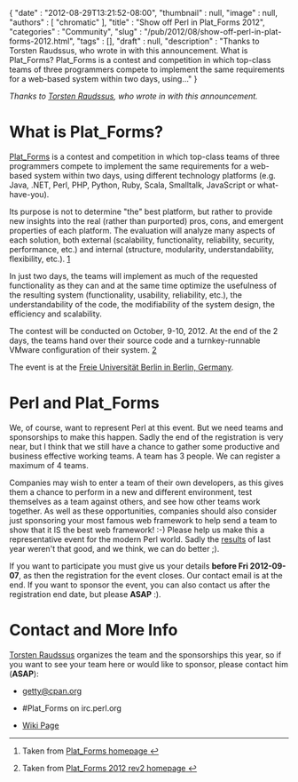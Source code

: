 {
   "date" : "2012-08-29T13:21:52-08:00",
   "thumbnail" : null,
   "image" : null,
   "authors" : [
      "chromatic"
   ],
   "title" : "Show off Perl in Plat_Forms 2012",
   "categories" : "Community",
   "slug" : "/pub/2012/08/show-off-perl-in-plat-forms-2012.html",
   "tags" : [],
   "draft" : null,
   "description" : "Thanks to Torsten Raudssus, who wrote in with this announcement. What is Plat_Forms? Plat_Forms is a contest and competition in which top-class teams of three programmers compete to implement the same requirements for a web-based system within two days, using..."
}



*Thanks to [Torsten Raudssus](https://raudss.us/), who wrote in with this announcement.*

What is Plat\_Forms?
====================

[Plat\_Forms](https://www.plat-forms.org/) is a contest and competition in which top-class teams of three programmers compete to implement the same requirements for a web-based system within two days, using different technology platforms (e.g. Java, .NET, Perl, PHP, Python, Ruby, Scala, Smalltalk, JavaScript or what-have-you).

Its purpose is not to determine "the" best platform, but rather to provide new insights into the real (rather than purported) pros, cons, and emergent properties of each platform. The evaluation will analyze many aspects of each solution, both external (scalability, functionality, reliability, security, performance, etc.) and internal (structure, modularity, understandability, flexibility, etc.). <a href="#fn:footnote1" class="footnote">1</a>

In just two days, the teams will implement as much of the requested functionality as they can and at the same time optimize the usefulness of the resulting system (functionality, usability, reliability, etc.), the understandability of the code, the modifiability of the system design, the efficiency and scalability.

The contest will be conducted on October, 9-10, 2012. At the end of the 2 days, the teams hand over their source code and a turnkey-runnable VMware configuration of their system. <a href="#fn:footnote2" class="footnote">2</a>

The event is at the [Freie Universität Berlin in Berlin, Germany](https://maps.google.com/maps?q=Freie+Universit%C3%83%C2%A4t+Berlin,+Berlin,+Germany&hl=en&ie=UTF8&ll=52.456009,13.293457&spn=22.652618,17.995605&sll=52.446685,13.285786&sspn=0.005509,0.004393&oq=Freie+Universit%C3%83%C2%A4t+berlin&t=h&hq=Freie+Universit%C3%83%C2%A4t+Berlin,+Berlin,+Germany&z=6).

Perl and Plat\_Forms
====================

We, of course, want to represent Perl at this event. But we need teams and sponsorships to make this happen. Sadly the end of the registration is very near, but I think that we still have a chance to gather some productive and business effective working teams. A team has 3 people. We can register a maximum of 4 teams.

Companies may wish to enter a team of their own developers, as this gives them a chance to perform in a new and different environment, test themselves as a team against others, and see how other teams work together. As well as these opportunities, companies should also consider just sponsoring your most famous web framework to help send a team to show that it IS the best web framework! :-) Please help us make this a representative event for the modern Perl world. Sadly the [results](https://www.plat-forms.org/results-2011) of last year weren't that good, and we think, we can do better ;).

If you want to participate you must give us your details **before Fri 2012-09-07**, as then the registration for the event closes. Our contact email is at the end. If you want to sponsor the event, you can also contact us after the registration end date, but please **ASAP** :).

Contact and More Info
=====================

[Torsten Raudssus](https://raudss.us/) organizes the team and the sponsorships this year, so if you want to see your team here or would like to sponsor, please contact him (**ASAP**):

-   <getty@cpan.org>

-   \#Plat\_Forms on irc.perl.org

-   [Wiki Page](http://wiki.enlightenedperl.org/platforms2012)

------------------------------------------------------------------------

1.  Taken from [Plat\_Forms homepage](https://www.plat-forms.org/)<a href="#fnref:footnote1" class="reversefootnote"> ↩</a>

2.  Taken from [Plat\_Forms 2012 rev2 homepage](https://www.plat-forms.org/platforms-2012-rev-2-announcement)<a href="#fnref:footnote2" class="reversefootnote"> ↩</a>


